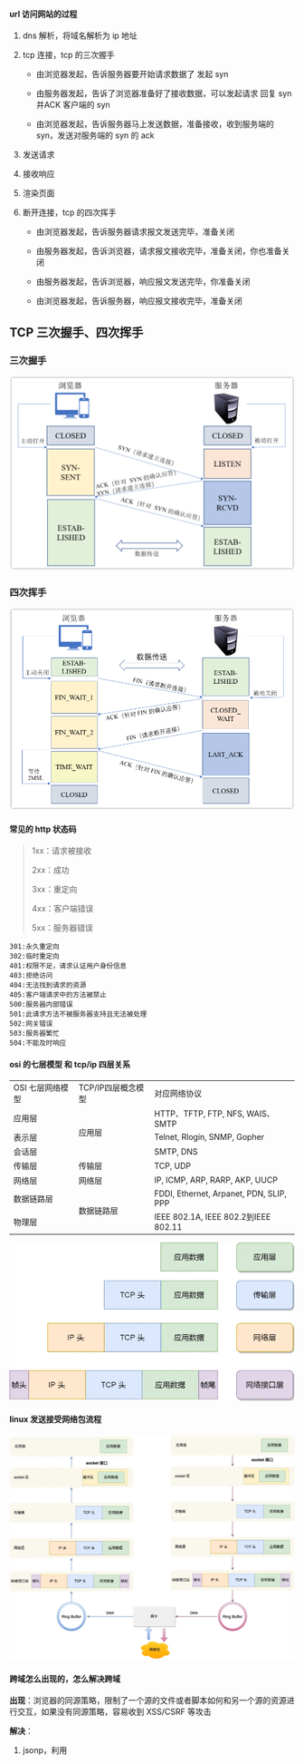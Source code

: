 #### url 访问网站的过程

1. dns 解析，将域名解析为 ip 地址

2. tcp 连接，tcp 的三次握手

   - 由浏览器发起，告诉服务器要开始请求数据了 发起 syn
     
   - 由服务器发起，告诉了浏览器准备好了接收数据，可以发起请求 回复 syn 并ACK 客户端的 syn

   - 由浏览器发起，告诉服务器马上发送数据，准备接收，收到服务端的 syn，发送对服务端的 syn 的 ack

3. 发送请求

4. 接收响应

5. 渲染页面

6. 断开连接，tcp 的四次挥手

   - 由浏览器发起，告诉服务器请求报文发送完毕，准备关闭

   - 由服务器发起，告诉浏览器，请求报文接收完毕，准备关闭，你也准备关闭

   - 由服务器发起，告诉浏览器，响应报文发送完毕，你准备关闭

   - 由浏览器发起，告诉服务器，响应报文接收完毕，准备关闭

## TCP 三次握手、四次挥手
### 三次握手
![img.png](img.png)

### 四次挥手
![img_1.png](img_1.png)

#### 常见的 http 状态码

> 1xx：请求被接收
>
> 2xx：成功
>
> 3xx：重定向
>
> 4xx：客户端错误
>
> 5xx：服务器错误

```
301:永久重定向
302:临时重定向
401:权限不足，请求认证用户身份信息
403:拒绝访问
404:无法找到请求的资源
405:客户端请求中的方法被禁止
500:服务器内部错误
501:此请求方法不被服务器支持且无法被处理
502:网关错误
503:服务器繁忙
504:不能及时响应
```

#### osi 的七层模型 和 tcp/ip 四层关系

<table>
   <tr>
        <td>OSI 七层网络模型</td>
        <td>TCP/IP四层概念模型</td>
        <td>对应网络协议</td>
    </tr>
    <tr>
        <td>应用层</td>
        <td rowspan="3">应用层</td>
        <td>HTTP、TFTP, FTP, NFS, WAIS、SMTP</td>
    </tr>
    <tr>
        <td>表示层</td>
        <td>Telnet, Rlogin, SNMP, Gopher</td>
    </tr>
    <tr>
        <td>会话层</td>
        <td>SMTP, DNS</td>
    </tr>
    <tr>
        <td>传输层</td>
        <td>传输层</td>
        <td>TCP, UDP</td>
    </tr>
    <tr>
        <td>网络层</td>
        <td>网络层</td>
        <td>IP, ICMP, ARP, RARP, AKP, UUCP</td>
    </tr>
    <tr>
        <td>数据链路层</td>
        <td rowspan="2">数据链路层</td>
        <td>FDDI, Ethernet, Arpanet, PDN, SLIP, PPP</td>
    </tr>
    <tr>
        <td>物理层</td>
        <td>IEEE 802.1A, IEEE 802.2到IEEE 802.11</td>
    </tr>
</table>

![img_2.png](img_2.png)

#### linux 发送接受网络包流程
![img_3.png](img_3.png)

#### 跨域怎么出现的，怎么解决跨域

**出现**：浏览器的同源策略，限制了一个源的文件或者脚本如何和另一个源的资源进行交互，如果没有同源策略，容易收到 XSS/CSRF 等攻击

**解决**：

1. jsonp，利用 <script> 标签没有跨域限制的漏洞，页面可以动态的得到其他源的 json 数据

   - 优点：兼容性好，可以用于主流浏览器的跨域访问问题
   - 缺点：仅支持 get 方法；不安全，容易遭受 xss 攻击

2. cors 跨域资源共享，分为简单请求和复杂请求

   - 简单请求
   - 复杂请求，在正式请求之前，增加一次 http 查询请求

3. nginx 的反向代理

   配置一个代理服务器做跳板机

4. node 中间件代理（两次跨域）

   实现原理：就是服务器向服务器请求


### get 和 post 的区别
- 数据传输大小： get 传输数据的大小是 2kb，而 post 一般是没有限制的，但是会受内存大小影响，一般通过修改 php.ini 配置文件来修改
- 数据传输方式： get 是通过 url 传递参数的，在 url 中可以看到参数；post 是在表单中使用 post 方法提交
- 数据安全性：get 参数可见，容易被攻击
- 缓存： get 可以被缓存， post 不能被缓存

### HTTP/1.1、HTTP/2 和 HTTP/3 对比表

| **特性**               | HTTP/1.1                  | HTTP/2                    | HTTP/3                    |
|-------------------------|---------------------------|---------------------------|---------------------------|
| **传输层协议**          | TCP                       | TCP                       | QUIC (基于 UDP)           |
| **数据传输方式**        | 文本格式                  | 二进制帧                  | 二进制帧                  |
| **多路复用**            | ❌ 不支持（管道化有缺陷） | ✅ 支持（同一 TCP 连接）  | ✅ 支持（独立 QUIC 流）    |
| **队头阻塞**            | ⚠️ 应用层和传输层均存在   | ⚠️ 仅传输层（TCP 丢包）   | ✅ 彻底解决                |
| **头部压缩**            | ❌ 无                     | ✅ HPACK 压缩             | ✅ QPACK 压缩              |
| **服务器推送**          | ❌ 无                     | ✅ 支持                   | ✅ 支持                   |
| **握手延迟**            | ⏳ 高（TCP + TLS 1-2 RTT）| ⏳ 高（同 HTTP/1.1）      | ⚡ 低（0-1 RTT，支持 0-RTT）|
| **移动端优化**          | ❌ 无                     | ❌ 无                     | ✅ 连接迁移、抗丢包       |
| **兼容性**              | 🌍 全平台兼容             | 🌐 主流现代浏览器/服务器   | 🚧 逐步普及（需支持 QUIC） |

### 关键说明
- **多路复用**：HTTP/2 在单 TCP 连接上并行传输，HTTP/3 通过 QUIC 流彻底消除队头阻塞。
- **队头阻塞**：HTTP/1.1 因顺序处理请求而阻塞；HTTP/2 仅因 TCP 丢包阻塞；HTTP/3 无阻塞。
- **握手延迟**：HTTP/3 的 0-RTT 需已建立过连接，首次连接仍需 1-RTT。
- **移动端优化**：HTTP/3 支持 IP 切换不断连（如 Wi-Fi 切 5G），且抗弱网能力更强。


## tcp
### tcp 介绍
### tcp 三次握手
#### tcp 为什么是三次握手，不是四次或者两次
#### tcp 每次握手失败，会发生什么
- 第一次握手失败（客户端发送 SYN 包），客户端发送 SYN 包后未收到 SYN-ACK 响应。
  - 客户端重传：采用 指数退避（Exponential Backoff）策略重试
  - 最终失败：客户端返回 ETIMEDOUT（连接超时）或 ECONNREFUSED（连接被拒绝）
- 第二次握手失败（服务器发送 SYN-ACK 包）
  - 服务器重传 SYN-ACK：由 tcp_synack_retries 控制重试次数（Linux 默认 5 次）。
  - 半连接队列清理：
    - 服务器维护 ​半连接队列（SYN Queue）​​ 存储未完成的握手请求。
    - 超时后（默认 60s）清除条目，释放资源。
- 第三次握手失败（客户端发送 ACK 包）​
  - 客户端：认为连接已建立，进入 ESTABLISHED 状态，可发送数据。
  - 服务器：未收到 ACK，仍处于 SYN-RECEIVED 状态，等待超时后关闭连接。
  - 若客户端发送数据，服务器因未确认连接会回复 ​RST 包，强制关闭连接。
  - 客户端收到 RST 后触发错误（如 ECONNRESET）。
#### syn 攻击是什么，怎么避免
- 半连接队列
#### tcp 四次挥手
#### tcp 四次挥手中某次失败会发生什么
- 重传
#### 如果已经建立了连接，但是客户端突然出现故障了怎么办？
- 心跳检测
#### 如果已经建立了连接，但是服务端的进程崩溃会发生什么？
#### tcp 重传机制
- 超时重传，在指定的时间内，没有收到对方的 ack 应答
  - 两种情况下会超时重传
    - 数据包丢失
    - 没有收到 ack 确认应答
  - 重传时间怎么定义
    - 根据往返时延的一个动态变化值算出来，通过采样加权平均
- 快速重传，不以时间为驱动，以数据为驱动
  - ![img_4.png](img_4.png)
- SACK 方法【选择性确认】
  - ![img_5.png](img_5.png)
  - 将收到的数据发送给发送方，发送方就只穿丢失的数据
- Duplicate SACK，使用了 SACK 来告诉「发送方」有哪些数据被重复接收了
  - 可以让「发送方」知道，是发出去的包丢了，还是接收方回应的 ACK 包丢了;
  - 可以知道是不是「发送方」的数据包被网络延迟了;
  - 可以知道网络中是不是把「发送方」的数据包给复制了;
#### tcp 滑动窗口
- 为了解决通信效率的问题，不用等到每个请求都应答之后再次请求
- 窗口的大小，无需等待确认应答，而可以继续发送数据的最大值。
#### tcp 流量控制
- 让「发送方」根据「接收方」的实际接收能力控制发送的数据量，这就是所谓的流量控制。
#### tcp 拥塞控制
- 目的，为了防止发送方的数据填满整个网络
- 慢启动，一点一点的提高发送数据包的数量。什么时候使用慢启动，当拥塞窗口小于慢启动门限
- 拥塞避免算法，规则是：每当收到一个 ACK 时，cwnd 增加 1/cwnd。
- 拥塞发生
- 快速恢复
#### tcp 是如何解决粘包、拆包的问题
- 粘包：多个数据包被接收方一次性读取，合并为一个数据包。
- 拆包：单个数据包被分割成多个 TCP 段传输，接收方需多次读取才能完整接收。
- 根本原因：TCP 是面向流的传输协议，数据以字节流形式传输，没有明确的消息边界。发送方的写入和接收方的读取频率不匹配，导致数据在缓冲区中合并或分段。
- 解决粘包和拆包的常用方法
  - 固定长度消息法：所有消息长度固定（如每个消息 100 字节），不足部分填充空白。
  - 分隔符法：在消息末尾添加特殊分隔符（如 \n 或 \r\n）
  - 长度字段法（推荐方法）：在消息头部添加长度字段，明确标识消息体长度。
  - 协议封装法：使用标准协议（如 HTTP、Protobuf、MessagePack）定义消息结构
  - 网络框架的自动处理：成熟的网络框架（如 Netty、gRPC）内置了粘包/拆包处理机制


## udp 是什么，怎么工作的
- udp 是 用户数据报协议，其特点是 无连接、不可靠传输、轻量级、面向数据报：每个数据包独立传输（非流式）
- 应用场景
  - 实时视频/语音通话（
  - DNS 域名解析
  - 在线游戏（如 MOBA、FPS 类游戏）
  - IoT 传感器数据传输
- 
## tcp 和 udp 有什么区别，分别应用到什么场景
- 连接方式
  - tcp 需要三次握手连接，四次挥手断开连接
  - udp 无需连接，直接发送给数据
- 可靠性
  - tcp 通过确认应答（ACK）、重传机制、数据校验等保证数据完整，丢包时会自动重传
  - udp 不可靠传输：不保证数据到达或顺序正确，丢包不重传
- 传输效率
  - tcp 传输效率较低（需维护连接状态、拥塞控制等）、延迟较高（需保证可靠性）
  - udp 传输效率高（无额外控制开销）、延迟低（实时性强）
- 数据顺序
  - tcp 保证数据顺序（通过序列号排序）、接收端按发送顺序重组排序
  - udp 不保证数据顺序
- 拥塞控制
  - tcp 有拥塞控制算法（如慢启动、拥塞避免）、网络拥塞时自动降低发送速率
  - udp 无拥塞控制，持续以固定速率发送，可能加剧网络拥堵
- 应用场景
    - tcp：要求数据完整性和顺序的场景：
      - Web 服务（HTTP/HTTPS）
      - 文件传输（FTP）
      - 远程登录（SSH
    - udp：要求低延迟、可容忍少量丢包的场景：
      - 实时通信（Zoom/Skype）
      - DNS 查询
      - 在线游戏（如 MOBA 类游戏）
## udp 如何保证可靠传输
- 序列号与确认机制（ACK）
- 超时重传与冗余传输
- 数据包排序与缓冲
- 流量控制
  - 滑动窗口机制
- 拥塞控制
